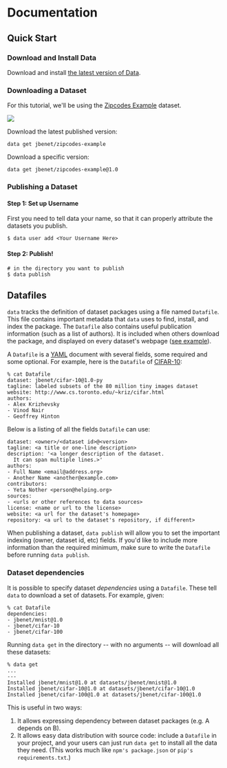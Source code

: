 <!-- title: Documentation -->
<!-- description: Documentation for Data & Datadex -->

# Documentation

## Quick Start

### Download and Install Data

Download and install [the latest version of Data](/doc/install).
<br />

### Downloading a Dataset

For this tutorial, we'll be using the [Zipcodes Example](http://datadex.io/jbenet/zipcodes-example) dataset.

![](http://jbenet.static.s3.amazonaws.com/d3a80c0b3a1c8dcc9088e9a4e0097b1f548784f6/example-zipcodes-id.png)

Download the latest published version:

```
data get jbenet/zipcodes-example
```

Download a specific version:

```
data get jbenet/zipcodes-example@1.0
```

### Publishing a Dataset

#### Step 1: Set up Username

First you need to tell data your name, so that it can properly attribute the datasets you publish.

```
$ data user add <Your Username Here>
```

#### Step 2: Publish!

```
# in the directory you want to publish
$ data publish
```

## Datafiles

`data` tracks the definition of dataset packages using a file named `Datafile`. This file contains important metadata that `data` uses to find, install, and index the package. The `Datafile` also contains useful publication information (such as a list of authors). It is included when others download the package, and displayed on every dataset's webpage ([see example](http://datadex.io/jbenet/zipcodes-example@1.0)).

A `Datafile` is a [YAML](http://yaml.org) document with several fields, some required and some optional. For example, here is the `Datafile` of [CIFAR-10](http://datadex.io/jbenet/cifar-10@1.0-py):

```
% cat Datafile
dataset: jbenet/cifar-10@1.0-py
tagline: labeled subsets of the 80 million tiny images dataset
website: http://www.cs.toronto.edu/~kriz/cifar.html
authors:
- Alex Krizhevsky
- Vinod Nair
- Geoffrey Hinton
```

Below is a listing of all the fields `Datafile` can use:

```
dataset: <owner>/<dataset id>@<version>
tagline: <a title or one-line description>
description: '<a longer description of the dataset.
  It can span multiple lines.>'
authors:
- Full Name <email@address.org>
- Another Name <another@example.com>
contributors:
- Yeta Nother <person@helping.org>
sources:
- <urls or other references to data sources>
license: <name or url to the license>
website: <a url for the dataset's homepage>
repository: <a url to the dataset's repository, if different>
```

When publishing a dataset, `data publish` will allow you to set the important indexing (owner, dataset id, etc) fields. If you'd like to include more information than the required minimum, make sure to write the `Datafile` before running `data publish`.

### Dataset dependencies

It is possible to specify dataset *dependencies* using a `Datafile`. These tell `data` to download a set of datasets. For example, given:

```
% cat Datafile
dependencies:
- jbenet/mnist@1.0
- jbenet/cifar-10
- jbenet/cifar-100
```

Running `data get` in the directory -- with no arguments -- will download all these datasets:

```
% data get
...
---
Installed jbenet/mnist@1.0 at datasets/jbenet/mnist@1.0
Installed jbenet/cifar-10@1.0 at datasets/jbenet/cifar-10@1.0
Installed jbenet/cifar-100@1.0 at datasets/jbenet/cifar-100@1.0
```

This is useful in two ways:
1. It allows expressing dependency between dataset packages (e.g. A depends on B).
2. It allows easy data distribution with source code: include a `Datafile` in your project, and your users can just run `data get` to install all the data they need. (This works much like `npm's package.json` or `pip's requirements.txt`.)
